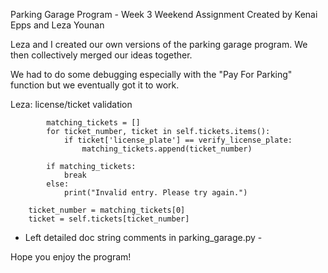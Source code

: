 Parking Garage Program - Week 3 Weekend Assignment
Created by Kenai Epps and Leza Younan

Leza and I created our own versions of the parking garage program.
We then collectively merged our ideas together.

We had to do some debugging especially with the "Pay For Parking" function
but we eventually got it to work.

Leza: license/ticket validation

            matching_tickets = []
            for ticket_number, ticket in self.tickets.items():
                if ticket['license_plate'] == verify_license_plate:
                    matching_tickets.append(ticket_number)
            
            if matching_tickets:
                break
            else:
                print("Invalid entry. Please try again.")

        ticket_number = matching_tickets[0]
        ticket = self.tickets[ticket_number]

- Left detailed doc string comments in parking_garage.py -


Hope you enjoy the program!

